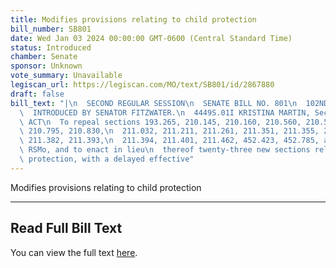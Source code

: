 ```yaml
---
title: Modifies provisions relating to child protection
bill_number: SB801
date: Wed Jan 03 2024 00:00:00 GMT-0600 (Central Standard Time)
status: Introduced
chamber: Senate
sponsor: Unknown
vote_summary: Unavailable
legiscan_url: https://legiscan.com/MO/text/SB801/id/2867880
draft: false
bill_text: "|\n  SECOND REGULAR SESSION\n  SENATE BILL NO. 801\n  102ND GENERA L ASSEMBLY\n\
  \  INTRODUCED BY SENATOR FITZWATER.\n  4449S.01I KRISTINA MARTIN, Secretary\n  AN\
  \ ACT\n  To repeal sections 193.265, 210.145, 210.160, 210.560, 210.565, 210.762,\
  \ 210.795, 210.830,\n  211.032, 211.211, 211.261, 211.351, 211.355, 211.361, 211.381,\
  \ 211.382, 211.393,\n  211.394, 211.401, 211.462, 452.423, 452.785, and 476.405,\
  \ RSMo, and to enact in lieu\n  thereof twenty-three new sections relating to child\
  \ protection, with a delayed effective"
---
```

Modifies provisions relating to child protection

---

## Read Full Bill Text

You can view the full text [here](https://legiscan.com/MO/text/SB801/id/2867880).

